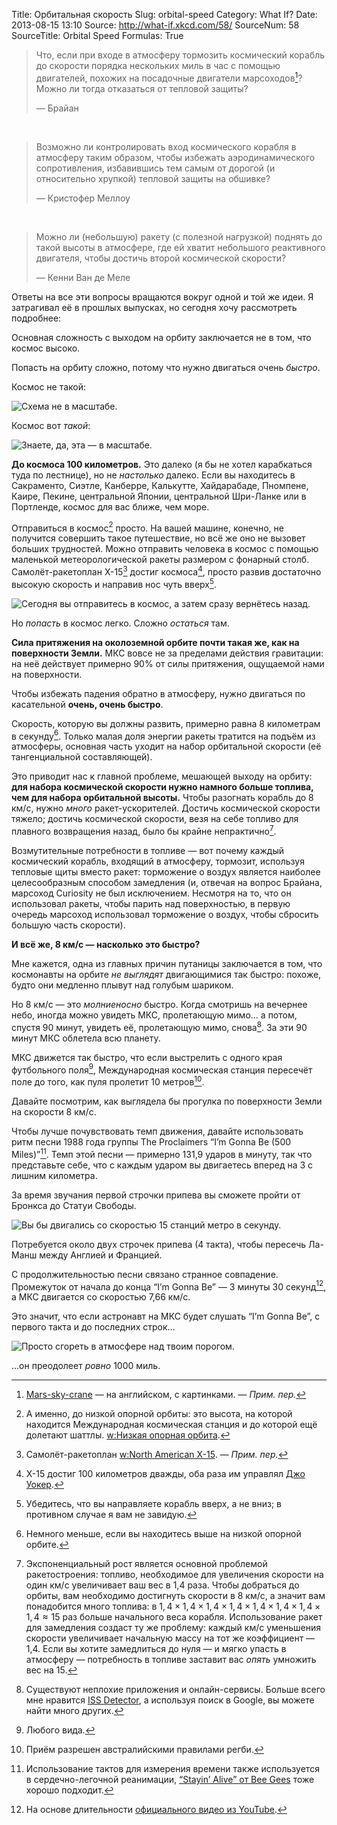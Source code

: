 Title: Орбитальная скорость
Slug: orbital-speed
Category: What If?
Date: 2013-08-15 13:10
Source: http://what-if.xkcd.com/58/
SourceNum: 58
SourceTitle: Orbital Speed
Formulas: True

> Что, если при входе в атмосферу тормозить космический корабль до скорости порядка нескольких миль в час с помощью двигателей, похожих на посадочные двигатели марсоходов[^1]? Можно ли тогда отказаться от тепловой защиты?
>
> — Брайан

[^1]: [Mars-sky-crane](http://mars.jpl.nasa.gov/msl/mission/technology/insituexploration/edl/skycrane/) — на английском, с картинками. — *Прим. пер.*

&nbsp;

> Возможно ли контролировать вход космического корабля в атмосферу таким образом, чтобы избежать аэродинамического сопротивления, избавившись тем самым от дорогой (и относительно хрупкой) тепловой защиты на обшивке?
>
> — Кристофер Меллоу

&nbsp;

> Можно ли (небольшую) ракету (с полезной нагрузкой) поднять до такой высоты в атмосфере, где ей хватит небольшого реактивного двигателя, чтобы достичь второй космической скорости?
>
> — Кенни Ван де Меле

Ответы на все эти вопросы вращаются вокруг одной и той же идеи. Я затрагивал её в прошлых выпусках, но сегодня хочу рассмотреть подробнее:

Основная сложность с выходом на орбиту заключается не в том, что космос высоко.

Попасть на орбиту сложно, потому что нужно двигаться очень _быстро_.

Космос не такой:

![](/uploads/058-orbital-speed/orbit_tall_ru.png "Схема не в масштабе.")

Космос вот _такой_:

![](/uploads/058-orbital-speed/orbit_wide_ru.png "Знаете, да, эта — в масштабе.")

**До космоса 100 километров.** Это далеко (я бы не хотел карабкаться туда по лестнице), но не _настолько_ далеко. Если вы находитесь в Сакраменто, Сиэтле, Канберре, Калькутте, Хайдарабаде, Пномпене, Каире, Пекине, центральной Японии, центральной Шри-Ланке или в Портленде, космос для вас ближе, чем море.

Отправиться в космос[^2] просто. На вашей машине, конечно, не получится совершить такое путешествие, но всё же оно не вызовет больших трудностей. Можно отправить человека в космос с помощью маленькой метеорологической ракеты размером с фонарный столб. Самолёт-ракетоплан X-15[^3] достиг космоса[^4], просто развив достаточно высокую скорость и направив нос чуть вверх[^5].

[^2]: А именно, до низкой опорной орбиты: это высота, на которой находится Международная космическая станция и до которой ещё долетают шаттлы. [w:Низкая опорная орбита](http://ru.wikipedia.org/wiki/Низкая_опорная_орбита).
[^3]: Самолёт-ракетоплан [w:North American X-15](http://ru.wikipedia.org/wiki/North_American_X-15). — *Прим. пер.*
[^4]: Х-15 достиг 100 километров дважды, оба раза им управлял [Джо Уокер](http://ru.wikipedia.org/wiki/Уокер,_Джозеф).
[^5]: Убедитесь, что вы направляете корабль вверх, а не вниз; в противном случае я вам не завидую.

![](/uploads/058-orbital-speed/orbit_x15_ru.png "Сегодня вы отправитесь в космос, а затем сразу вернётесь назад.")

Но _попасть_ в космос легко. Сложно _остаться_ там.

**Сила притяжения на околоземной орбите почти такая же, как на поверхности Земли.** МКС вовсе не за пределами действия гравитации: на неё действует примерно 90% от силы притяжения, ощущаемой нами на поверхности.

Чтобы избежать падения обратно в атмосферу, нужно двигаться по касательной **очень, очень быстро**.

Скорость, которую вы должны развить, примерно равна 8 километрам в секунду[^6]. Только малая доля энергии ракеты тратится на подъём из атмосферы, основная часть уходит на набор орбитальной скорости (её тангенциальной составляющей).

[^6]: Немного меньше, если вы находитесь выше на низкой опорной орбите.

Это приводит нас к главной проблеме, мешающей выходу на орбиту: **для набора космической скорости нужно намного больше топлива, чем для набора орбитальной высоты.** Чтобы разогнать корабль до 8 км/с, нужно _много_ ракет-ускорителей. Достичь космической скорости тяжело; достичь космической скорости, везя на себе топливо для плавного возвращения назад, было бы крайне непрактично[^7].

[^7]: Экспоненциальный рост является основной проблемой ракетостроения: топливо, необходимое для увеличения скорости на один км/с увеличивает ваш вес в 1,4 раза. Чтобы добраться до орбиты, вам необходимо достигнуть скорости в 8 км/с, а значит вам понадобится много топлива: в $1{,}4\times1{,}4\times1{,}4\times1{,}4\times1{,}4\times1{,}4\times1{,}4\times1{,}4\approx 15$ раз больше начального веса корабля. Использование ракет для замедления создаст ту же проблему: каждый км/с уменьшения скорости увеличивает начальную массу на тот же коэффициент — 1,4. Если вы хотите замедлиться до нуля — и мягко упасть в атмосферу — потребность в топливе заставит вас _опять_ умножить вес на 15.

Возмутительные потребности в топливе — вот почему каждый космический корабль, входящий в атмосферу, тормозит, используя тепловые щиты вместо ракет: торможение о воздух является наиболее целесообразным способом замедления (и, отвечая на вопрос Брайана, марсоход Curiosity не был исключением. Несмотря на то, что он использовал ракеты, чтобы парить над поверхностью, в первую очередь марсоход использовал торможение о воздух, чтобы сбросить большую часть скорости).

**И всё же, 8 км/с — насколько это быстро?**

Мне кажется, одна из главных причин путаницы заключается в том, что космонавты на орбите _не выглядят_ двигающимися так быстро: похоже, будто они медленно плывут над голубым шариком.

Но 8 км/с — это _молниеносно_ быстро. Когда смотришь на вечернее небо, иногда можно увидеть МКС, пролетающую мимо… а потом, спустя 90 минут, увидеть её, пролетающую мимо, снова[^8]. За эти 90 минут МКС облетела всю планету.

[^8]: Существуют неплохие приложения и онлайн-сервисы. Больше всего мне нравится [ISS Detector](https://play.google.com/store/apps/details?id=com.runar.issdetector), а используя поиск в Google, вы можете найти много других.

МКС движется так быстро, что если выстрелить с одного края футбольного поля[^9], Международная космическая станция пересечёт поле до того, как пуля пролетит 10 метров[^10].

[^9]: Любого вида.
[^10]: Приём разрешен австралийскими правилами регби.

Давайте посмотрим, как выглядела бы прогулка по поверхности Земли на скорости 8 км/с.

Чтобы лучше почувствовать темп движения, давайте использовать ритм песни 1988 года группы The Proclaimers “I’m Gonna Be (500 Miles)”[^11]. Темп этой песни — примерно 131,9 ударов в минуту, так что представьте себе, что с каждым ударом вы двигаетесь вперед на 3 с лишним километра.

[^11]: Использование тактов для измерения времени также используется в сердечно-легочной реанимации, [“Stayin’ Alive” от Bee Gees](http://www.youtube.com/watch?v=I_izvAbhExY) тоже хорошо подходит.

За время звучания первой строчки припева вы сможете пройти от Бронкса до Статуи Свободы.

![](/uploads/058-orbital-speed/orbit_nyc_ru.png "Вы бы двигались со скоростью 15 станций метро в секунду.")

Потребуется около двух строчек припева (4 такта), чтобы пересечь Ла-Манш между Англией и Францией.

С продолжительностью песни связано странное совпадение. Промежуток от начала до конца “I’m Gonna Be” — 3 минуты 30 секунд[^12], а МКС двигается со скоростью 7,66 км/с.

[^12]: На основе длительности [официального видео из YouTube](http://www.youtube.com/watch?v=tbNlMtqrYS0).

Это значит, что если астронавт на МКС будет слушать “I’m Gonna Be”, с первого такта и до последних строк…

![](/uploads/058-orbital-speed/orbit_1000_ru.png "Просто сгореть в атмосфере над твоим порогом.")

…он преодолеет _ровно_ 1000 миль.
